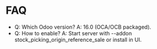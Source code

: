 # FAQ

- Q: Which Odoo version? A: 16.0 (OCA/OCB packaged).
- Q: How to enable? A: Start server with --addon stock_picking_origin_reference_sale or install in UI.
